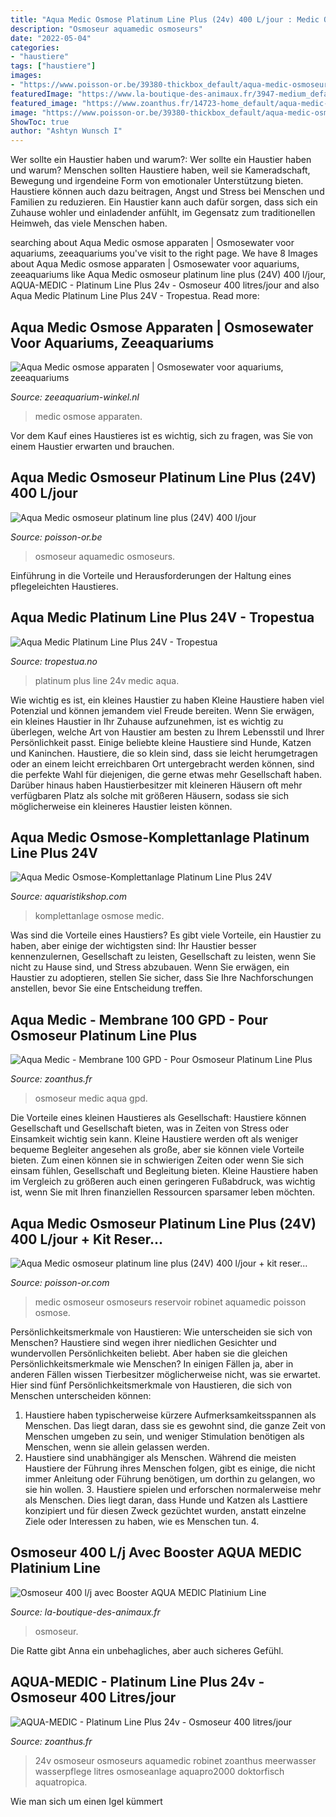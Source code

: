 ```yaml
---
title: "Aqua Medic Osmose Platinum Line Plus (24v) 400 L/jour : Medic Osmose Apparaten"
description: "Osmoseur aquamedic osmoseurs"
date: "2022-05-04"
categories:
- "haustiere"
tags: ["haustiere"]
images:
- "https://www.poisson-or.be/39380-thickbox_default/aqua-medic-osmoseur-platinum-line-plus-24v-400-l-jour.jpg"
featuredImage: "https://www.la-boutique-des-animaux.fr/3947-medium_default/aqua-medic-platinum-line-plus-avec-pompe-booster-osmoseur-400l-j.jpg"
featured_image: "https://www.zoanthus.fr/14723-home_default/aqua-medic-platinum-line-plus-24v-osmoseur-400-litresjour.jpg"
image: "https://www.poisson-or.be/39380-thickbox_default/aqua-medic-osmoseur-platinum-line-plus-24v-400-l-jour.jpg"
ShowToc: true
author: "Ashtyn Wunsch I"
---
```



Wer sollte ein Haustier haben und warum?: Wer sollte ein Haustier haben und warum?
Menschen sollten Haustiere haben, weil sie Kameradschaft, Bewegung und irgendeine Form von emotionaler Unterstützung bieten. Haustiere können auch dazu beitragen, Angst und Stress bei Menschen und Familien zu reduzieren. Ein Haustier kann auch dafür sorgen, dass sich ein Zuhause wohler und einladender anfühlt, im Gegensatz zum traditionellen Heimweh, das viele Menschen haben.

	

		
searching about Aqua Medic osmose apparaten | Osmosewater voor aquariums, zeeaquariums you've visit to the right page. We have 8 Images about Aqua Medic osmose apparaten | Osmosewater voor aquariums, zeeaquariums like Aqua Medic osmoseur platinum line plus (24V) 400 l/jour, AQUA-MEDIC - Platinum Line Plus 24v - Osmoseur 400 litres/jour and also Aqua Medic Platinum Line Plus 24V - Tropestua. Read more:
		
    
## Aqua Medic Osmose Apparaten | Osmosewater Voor Aquariums, Zeeaquariums

<img loading=lazy src="https://zeeaquarium-winkel.nl/content/Products/Aqua-Medic-platinum-line-plus.jpg" onerror="this.onerror=null;this.src='https://tse4.mm.bing.net/th?id=OIP.NvoiWeK3NH4OpgyTsxiPKwHaHa&amp;pid=15.1';" alt="Aqua Medic osmose apparaten | Osmosewater voor aquariums, zeeaquariums">

_Source: zeeaquarium-winkel.nl_

>medic osmose apparaten. 

	

Vor dem Kauf eines Haustieres ist es wichtig, sich zu fragen, was Sie von einem Haustier erwarten und brauchen.

    
## Aqua Medic Osmoseur Platinum Line Plus (24V) 400 L/jour

<img loading=lazy src="https://www.poisson-or.be/39380-thickbox_default/aqua-medic-osmoseur-platinum-line-plus-24v-400-l-jour.jpg" onerror="this.onerror=null;this.src='https://tse3.mm.bing.net/th?id=OIP.Sl7jpK-GhwcQfRaFICQgYQHaHa&amp;pid=15.1';" alt="Aqua Medic osmoseur platinum line plus (24V) 400 l/jour">

_Source: poisson-or.be_

>osmoseur aquamedic osmoseurs. 

	

Einführung in die Vorteile und Herausforderungen der Haltung eines pflegeleichten Haustieres.

    
## Aqua Medic Platinum Line Plus 24V - Tropestua

<img loading=lazy src="https://image.izettle.com/product/1600x1600/ueji4LNcEee4ajqL0aL8rg-szHa1C9ZEeuhzIeYahwG_A.png" onerror="this.onerror=null;this.src='https://tse3.mm.bing.net/th?id=OIP.GQnpHYegYLUyjzOV4XvPrQHaHa&amp;pid=15.1';" alt="Aqua Medic Platinum Line Plus 24V - Tropestua">

_Source: tropestua.no_

>platinum plus line 24v medic aqua. 

	

Wie wichtig es ist, ein kleines Haustier zu haben
Kleine Haustiere haben viel Potenzial und können jemandem viel Freude bereiten. Wenn Sie erwägen, ein kleines Haustier in Ihr Zuhause aufzunehmen, ist es wichtig zu überlegen, welche Art von Haustier am besten zu Ihrem Lebensstil und Ihrer Persönlichkeit passt. Einige beliebte kleine Haustiere sind Hunde, Katzen und Kaninchen. Haustiere, die so klein sind, dass sie leicht herumgetragen oder an einem leicht erreichbaren Ort untergebracht werden können, sind die perfekte Wahl für diejenigen, die gerne etwas mehr Gesellschaft haben. Darüber hinaus haben Haustierbesitzer mit kleineren Häusern oft mehr verfügbaren Platz als solche mit größeren Häusern, sodass sie sich möglicherweise ein kleineres Haustier leisten können.

    
## Aqua Medic Osmose-Komplettanlage Platinum Line Plus 24V

<img loading=lazy src="https://www.aquaristikshop.com/o_pics_g_2/368002.jpg" onerror="this.onerror=null;this.src='https://tse3.mm.bing.net/th?id=OIP.18WXTGHMPL90-NiNhNRw3gHaEo&amp;pid=15.1';" alt="Aqua Medic Osmose-Komplettanlage Platinum Line Plus 24V">

_Source: aquaristikshop.com_

>komplettanlage osmose medic. 

	

Was sind die Vorteile eines Haustiers?
Es gibt viele Vorteile, ein Haustier zu haben, aber einige der wichtigsten sind: Ihr Haustier besser kennenzulernen, Gesellschaft zu leisten, Gesellschaft zu leisten, wenn Sie nicht zu Hause sind, und Stress abzubauen. Wenn Sie erwägen, ein Haustier zu adoptieren, stellen Sie sicher, dass Sie Ihre Nachforschungen anstellen, bevor Sie eine Entscheidung treffen.

    
## Aqua Medic - Membrane 100 GPD - Pour Osmoseur Platinum Line Plus

<img loading=lazy src="https://www.zoanthus.fr/14723-home_default/aqua-medic-platinum-line-plus-24v-osmoseur-400-litresjour.jpg" onerror="this.onerror=null;this.src='https://tse3.mm.bing.net/th?id=OIP.3hOFf46E01Lvr9nHatrzjwAAAA&amp;pid=15.1';" alt="Aqua Medic - Membrane 100 GPD - Pour Osmoseur Platinum Line Plus">

_Source: zoanthus.fr_

>osmoseur medic aqua gpd. 

	

Die Vorteile eines kleinen Haustieres als Gesellschaft: Haustiere können Gesellschaft und Gesellschaft bieten, was in Zeiten von Stress oder Einsamkeit wichtig sein kann.
Kleine Haustiere werden oft als weniger bequeme Begleiter angesehen als große, aber sie können viele Vorteile bieten. Zum einen können sie in schwierigen Zeiten oder wenn Sie sich einsam fühlen, Gesellschaft und Begleitung bieten. Kleine Haustiere haben im Vergleich zu größeren auch einen geringeren Fußabdruck, was wichtig ist, wenn Sie mit Ihren finanziellen Ressourcen sparsamer leben möchten.

    
## Aqua Medic Osmoseur Platinum Line Plus (24V) 400 L/jour + Kit Reser...

<img loading=lazy src="https://www.poisson-or.com/39390-large_default/aqua-medic-osmoseur-platinum-line-plus-24v-400-l-jour-kit-reservoir-et-robinet.jpg" onerror="this.onerror=null;this.src='https://tse3.mm.bing.net/th?id=OIP.Va9Q88RUZ6Iwfb1KMAF2IAAAAA&amp;pid=15.1';" alt="Aqua Medic osmoseur platinum line plus (24V) 400 l/jour + kit reser...">

_Source: poisson-or.com_

>medic osmoseur osmoseurs reservoir robinet aquamedic poisson osmose. 

	

Persönlichkeitsmerkmale von Haustieren: Wie unterscheiden sie sich von Menschen?
Haustiere sind wegen ihrer niedlichen Gesichter und wundervollen Persönlichkeiten beliebt. Aber haben sie die gleichen Persönlichkeitsmerkmale wie Menschen? In einigen Fällen ja, aber in anderen Fällen wissen Tierbesitzer möglicherweise nicht, was sie erwartet. Hier sind fünf Persönlichkeitsmerkmale von Haustieren, die sich von Menschen unterscheiden können:
1. Haustiere haben typischerweise kürzere Aufmerksamkeitsspannen als Menschen. Das liegt daran, dass sie es gewohnt sind, die ganze Zeit von Menschen umgeben zu sein, und weniger Stimulation benötigen als Menschen, wenn sie allein gelassen werden.
2. Haustiere sind unabhängiger als Menschen. Während die meisten Haustiere der Führung ihres Menschen folgen, gibt es einige, die nicht immer Anleitung oder Führung benötigen, um dorthin zu gelangen, wo sie hin wollen. 3. Haustiere spielen und erforschen normalerweise mehr als Menschen. Dies liegt daran, dass Hunde und Katzen als Lasttiere konzipiert und für diesen Zweck gezüchtet wurden, anstatt einzelne Ziele oder Interessen zu haben, wie es Menschen tun. 4.

    
## Osmoseur 400 L/j Avec Booster AQUA MEDIC Platinium Line

<img loading=lazy src="https://www.la-boutique-des-animaux.fr/3947-medium_default/aqua-medic-platinum-line-plus-avec-pompe-booster-osmoseur-400l-j.jpg" onerror="this.onerror=null;this.src='https://tse4.mm.bing.net/th?id=OIP.UEAe2ifhExdWm4Hhs5SYbAAAAA&amp;pid=15.1';" alt="Osmoseur 400 l/j avec Booster AQUA MEDIC Platinium Line">

_Source: la-boutique-des-animaux.fr_

>osmoseur. 

	

Die Ratte gibt Anna ein unbehagliches, aber auch sicheres Gefühl.

    
## AQUA-MEDIC - Platinum Line Plus 24v - Osmoseur 400 Litres/jour

<img loading=lazy src="https://www.zoanthus.fr/14725-large_default/aqua-medic-platinum-line-plus-24v-osmoseur-400-litresjour.jpg" onerror="this.onerror=null;this.src='https://tse1.mm.bing.net/th?id=OIP.V-xw9JG6UqeHWEVLwY2NpgHaJo&amp;pid=15.1';" alt="AQUA-MEDIC - Platinum Line Plus 24v - Osmoseur 400 litres/jour">

_Source: zoanthus.fr_

>24v osmoseur osmoseurs aquamedic robinet zoanthus meerwasser wasserpflege litres osmoseanlage aquapro2000 doktorfisch aquatropica. 

	

Wie man sich um einen Igel kümmert


